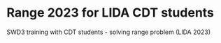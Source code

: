 # Range 2023 for LIDA CDT students
SWD3 training with CDT students - solving range problem (LIDA 2023)
